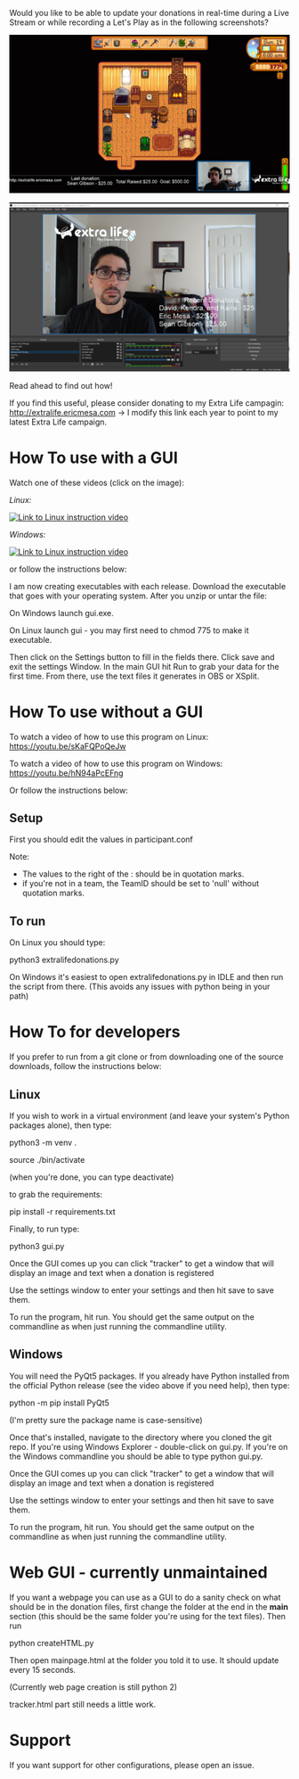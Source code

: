 Would you like to be able to update your donations in real-time during a Live Stream or while recording a Let's Play as in the following screenshots?

![Updates while in-game](https://github.com/djotaku/ELDonationTracker/blob/devel/screenshots/IngameUpdates.png)

![Updates while the webcam is the main focus](https://github.com/djotaku/ELDonationTracker/blob/devel/screenshots/RecentDonations.png)

Read ahead to find out how!

If you find this useful, please consider donating to my Extra Life campagin: http://extralife.ericmesa.com -> I modify this link each year to point to my latest Extra Life campaign.

# How To use with a GUI

Watch one of these videos (click on the image):

*Linux:*

<a href="https://youtu.be/oEZJXh3jaec" target="_blank"><img src="http://img.youtube.com/vi/oEZJXh3jaec/0.jpg" 
alt="Link to Linux instruction video"/></a>

*Windows:*

<a href="https://youtu.be/YwvxuauPzhM" target="_blank"><img src="http://img.youtube.com/vi/YwvxuauPzhM/0.jpg" 
alt="Link to Linux instruction video"/></a>

or follow the instructions below:

I am now creating executables with each release. Download the executable that goes with your operating system. After you unzip or untar the file:

On Windows launch gui.exe.

On Linux launch gui - you may first need to chmod 775 to make it executable.

Then click on the Settings button to fill in the fields there. Click save and exit the settings Window. In the main GUI hit Run to grab your data for the first time. From there, use the text files it generates in OBS or XSplit.

# How To use without a GUI

To watch a video of how to use this program on Linux: https://youtu.be/sKaFQPoQeJw

To watch a video of how to use this program on Windows: https://youtu.be/hN94aPcEFng 

Or follow the instructions below: 

## Setup
First you should edit the values in participant.conf

Note:

- The values to the right of the : should be in quotation marks.
- if you're not in a team, the TeamID should be set to 'null' without quotation marks.

## To run

On Linux you should type:

python3 extralifedonations.py

On Windows it's easiest to open extralifedonations.py in IDLE and then run the script from there. (This avoids any issues with python being in your path)

# How To for developers

If you prefer to run from a git clone or from downloading one of the source downloads, follow the instructions below:

## Linux

If you wish to work in a virtual environment (and leave your system's Python packages alone), then type:

python3 -m venv .

source ./bin/activate 

(when you're done, you can type deactivate)

to grab the requirements:

pip install -r requirements.txt

Finally, to run type:

python3 gui.py 

Once the GUI comes up you can click "tracker" to get a window that will display an image and text when a donation is registered

Use the settings window to enter your settings and then hit save to save them. 

To run the program, hit run. You should get the same output on the commandline as when just running the commandline utility. 

## Windows

You will need the PyQt5 packages. If you already have Python installed from the official Python release (see the video above if you need help), then type:

python -m pip install PyQt5 

(I'm pretty sure the package name is case-sensitive)

Once that's installed, navigate to the directory where you cloned the git repo. If you're using Windows Explorer - double-click on gui.py. If you're on the Windows commandline you should be able to type python gui.py. 

Once the GUI comes up you can click "tracker" to get a window that will display an image and text when a donation is registered

Use the settings window to enter your settings and then hit save to save them. 

To run the program, hit run. You should get the same output on the commandline as when just running the commandline utility. 

# Web GUI - currently unmaintained

If you want a webpage you can use as a GUI to do a sanity check on what should be in the donation files, first change the folder at the end in the __main__ section (this should be the same folder you're using for the text files). Then run

python createHTML.py 

Then open mainpage.html at the folder you told it to use. It should update every 15 seconds.

(Currently web page creation is still python 2)

tracker.html part still needs a little work.

# Support

If you want support for other configurations, please open an issue.

